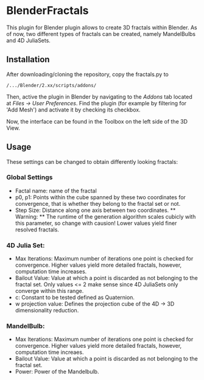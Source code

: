 BlenderFractals
===============

This plugin for Blender plugin allows to create 3D fractals within Blender.
As of now, two different types of fractals can be created, namely MandelBulbs and 4D JuliaSets.

Installation
------------

After downloading/cloning the repository, copy the fractals.py to
```
/.../Blender/2.xx/scripts/addons/
```
Then, active the plugin in Blender by navigating to the *Addons* tab located at *Files -> User Preferences*.
Find the plugin (for example by filtering for 'Add Mesh') and activate it by checking its checkbox.

Now, the interface can be found in the Toolbox on the left side of the 3D View.


Usage
-----
These settings can be changed to obtain differently looking fractals:
### Global Settings
* Factal name: name of the fractal
* p0, p1: Points within the cube spanned by these two coordinates for convergence, that is whether they belong to the fractal set or not.
* Step Size: Distance along one axis between two coordinates. ** Warning: ** The runtime of the generation algorithm scales cubicly with this parameter, so change with causion! Lower values yield finer resolved fractals.

### 4D Julia Set:
* Max Iterations: Maximum number of iterations one point is checked for convergence. Higher values yield more detailed fractals, however, computation time increases.
* Bailout Value: Value at which a point is discarded as not belonging to the fractal set. Only values <= 2 make sense since 4D JuliaSets only converge within this range.
* c: Constant to be tested defined as Quaternion.
* w projection value: Defines the projection cube of the 4D -> 3D dimensionality reduction.

### MandelBulb:
* Max Iterations: Maximum number of iterations one point is checked for convergence. Higher values yield more detailed fractals, however, computation time increaes.
* Bailout Value: Value at which a point is discarded as not belonging to the fractal set.
* Power: Power of the Mandelbulb.

